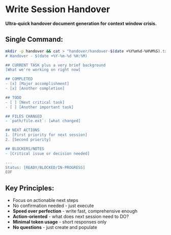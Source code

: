 # Write Session Handover

**Ultra-quick handover document generation for context window crisis.**

## Single Command:

```bash
mkdir -p handover && cat > "handover/handover-$(date +%Y%m%d-%H%M%S).txt" << 'EOF'
# Handover - $(date +%Y-%m-%d %H:%M)

## CURRENT TASK plus a very brief background
[What we're working on right now]

## COMPLETED
- [x] [Major accomplishment]
- [x] [Another completion]

## TODO
- [ ] [Next critical task]
- [ ] [Another important task]

## FILES CHANGED
- `path/file.ext`: [what changed]

## NEXT ACTIONS
1. [First priority for next session]
2. [Second priority]

## BLOCKERS/NOTES
- [Critical issue or decision needed]

---
Status: [READY/BLOCKED/IN-PROGRESS]
EOF
```

## Key Principles:
- Focus on actionable next steps
- No confirmation needed - just execute
- **Speed over perfection** - write fast, comprehensive enough
- **Action-oriented** - what does next session need to DO?
- **Minimal token usage** - short responses only
- **No questions** - just create and populate
